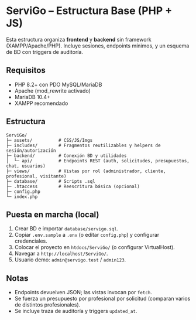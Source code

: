 # ServiGo – Estructura Base (PHP + JS)

Esta estructura organiza **frontend** y **backend** sin framework (XAMPP/Apache/PHP).
Incluye sesiones, endpoints mínimos, y un esquema de BD con triggers de auditoría.

## Requisitos
- PHP 8.2+ con PDO MySQL/MariaDB
- Apache (mod_rewrite activado)
- MariaDB 10.4+
- XAMPP recomendado

## Estructura
```
ServiGo/
├─ assets/          # CSS/JS/Imgs
├─ includes/        # Fragmentos reutilizables y helpers de sesión/autorización
├─ backend/         # Conexión BD y utilidades
│  └─ api/          # Endpoints REST (auth, solicitudes, presupuestos, chat, usuarios)
├─ views/           # Vistas por rol (administrador, cliente, profesional, visitante)
├─ database/        # Scripts .sql
├─ .htaccess        # Reescritura básica (opcional)
├─ config.php
└─ index.php
```

## Puesta en marcha (local)
1. Crear BD e importar `database/servigo.sql`.
2. Copiar `.env.sample` a `.env` (o editar `config.php`) y configurar credenciales.
3. Colocar el proyecto en `htdocs/ServiGo/` (o configurar VirtualHost).
4. Navegar a `http://localhost/ServiGo/`.
5. Usuario demo: `admin@servigo.test` / `admin123`.

## Notas
- Endpoints devuelven JSON; las vistas invocan por `fetch`.
- Se fuerza un presupuesto por profesional por solicitud (comparan varios de distintos profesionales).
- Se incluye traza de auditoría y triggers `updated_at`.
